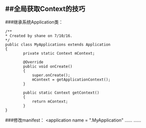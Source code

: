 ##全局获取Context的技巧
---
###继承系统Application类：

	/**
 	* Created by shane on 7/10/16.
 	*/
	public class MyApplications extends Application
	{
    		private static Context mContext;

    		@Override
    		public void onCreate()
    		{
        		super.onCreate();
        		mContext = getApplicationContext();
    		}

    		public static Context getContext()
    		{
        		return mContext;
    		}
	}

###修改manifest：
	<application 
		name = ".MyApplication"
		......
		......
	</application>
